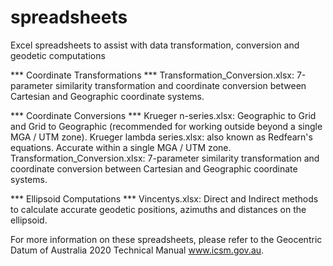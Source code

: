 # spreadsheets
Excel spreadsheets to assist with data transformation, conversion and geodetic computations

*** Coordinate Transformations ***
Transformation_Conversion.xlsx: 7-parameter similarity transformation and coordinate conversion between Cartesian and Geographic coordinate systems.

*** Coordinate Conversions ***
Krueger n-series.xlsx: Geographic to Grid and Grid to Geographic (recommended for working outside beyond a single MGA / UTM zone).
Krueger lambda series.xlsx: also known as Redfearn's equations. Accurate within a single MGA / UTM zone.
Transformation_Conversion.xlsx: 7-parameter similarity transformation and coordinate conversion between Cartesian and Geographic coordinate systems.

*** Ellipsoid Computations ***
Vincentys.xlsx: Direct and Indirect methods to calculate accurate geodetic positions, azimuths and distances on the ellipsoid.


For more information on these spreadsheets, please refer to the Geocentric Datum of Australia 2020 Technical Manual
www.icsm.gov.au.
